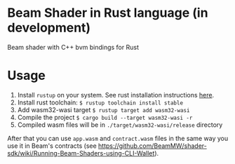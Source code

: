 # Beam Shader in Rust language (in development)
Beam shader with C++ bvm bindings for Rust

# Usage
1. Install `rustup` on your system. See rust installation instructions [here](https://forge.rust-lang.org/infra/other-installation-methods.html#other-ways-to-install-rustup).
2. Install rust toolchain:
  `$ rustup toolchain install stable`
3. Add wasm32-wasi target
  `$ rustup target add wasm32-wasi`
4. Compile the project
  `$ cargo build --target wasm32-wasi -r`
5. Compiled wasm files will be in `./target/wasm32-wasi/release` directory

After that you can use `app.wasm` and `contract.wasm` files in the same way you use it in Beam's contracts (see https://github.com/BeamMW/shader-sdk/wiki/Running-Beam-Shaders-using-CLI-Wallet).
